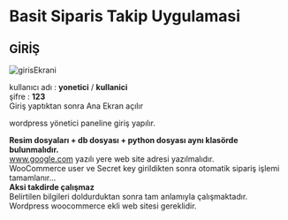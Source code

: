 # Basit Siparis Takip Uygulamasi

## GİRİŞ

![girisEkrani](https://user-images.githubusercontent.com/44618036/83196708-09f3a800-a145-11ea-98c6-986bbbfc7254.PNG)

kullanıcı adı : **yonetici** / **kullanici** </br>
şifre : **123** </br>
Giriş yaptıktan sonra Ana Ekran açılır </br>

wordpress yönetici paneline giriş yapılır. </br>

**Resim dosyaları + db dosyası + python dosyası aynı klasörde bulunmalıdır.** </br>
www.google.com yazılı yere web site adresi yazılmalıdır. </br>
WooCommerce user ve Secret key girildikten sonra otomatik sipariş işlemi tamamlanır...  </br>
**Aksi takdirde çalışmaz** </br>
Belirtilen bilgileri doldurduktan sonra tam anlamıyla çalışmaktadır. </br>
Wordpress woocommerce ekli web sitesi gereklidir. </br>


